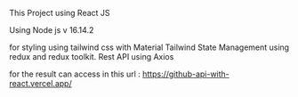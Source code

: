 This Project using React JS

Using Node js v 16.14.2

for styling using tailwind css with Material Tailwind
State Management using redux and redux toolkit.
Rest API using Axios

for the result can access in this url : https://github-api-with-react.vercel.app/
